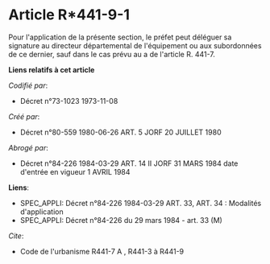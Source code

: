 # Article R*441-9-1

Pour l'application de la présente section, le préfet peut déléguer sa signature au directeur départemental de l'équipement ou
aux subordonnées de ce dernier, sauf dans le cas prévu au a de l'article R. 441-7.

**Liens relatifs à cet article**

_Codifié par_:

  - Décret n°73-1023 1973-11-08

_Créé par_:

  - Décret n°80-559 1980-06-26 ART. 5 JORF 20 JUILLET 1980

_Abrogé par_:

  - Décret n°84-226 1984-03-29 ART. 14 II JORF 31 MARS 1984 date d'entrée en vigueur 1 AVRIL 1984

**Liens**:

  - SPEC_APPLI: Décret n°84-226 1984-03-29 ART. 33, ART. 34 : Modalités d'application
  - SPEC_APPLI: Décret n°84-226 du 29 mars 1984 - art. 33 (M)

_Cite_:

  - Code de l'urbanisme R441-7 A , R441-3 à R441-9
